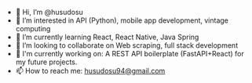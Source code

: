 - 👋 Hi, I’m @husudosu
- 👀 I’m interested in API (Python), mobile app development, vintage computing
- 🌱 I’m currently learning React, React Native, Java Spring
- 💞️ I’m looking to collaborate on Web scraping, full stack development
- :construction_worker: I'm currently working on: A REST API boilerplate (FastAPI+React) for my future projects.
- 📫 How to reach me: husudosu94@gmail.com


<!---
husudosu/husudosu is a ✨ special ✨ repository because its `README.md` (this file) appears on your GitHub profile.
You can click the Preview link to take a look at your changes.
--->
